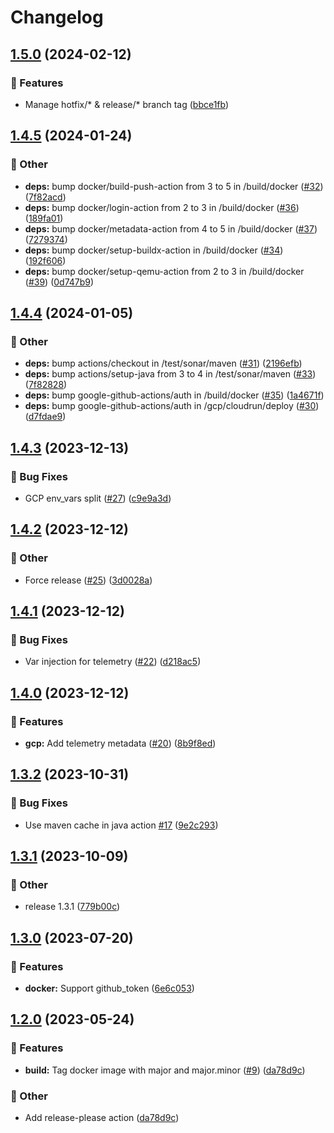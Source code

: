 # Changelog

## [1.5.0](https://github.com/NeoSpheres/.github/compare/v1.4.5...v1.5.0) (2024-02-12)


### 🚀 Features

* Manage hotfix/* & release/* branch tag ([bbce1fb](https://github.com/NeoSpheres/.github/commit/bbce1fb58968cad0f69652d92f45aa5cbc5c0f2b))

## [1.4.5](https://github.com/NeoSpheres/.github/compare/v1.4.4...v1.4.5) (2024-01-24)


### 🧰 Other

* **deps:** bump docker/build-push-action from 3 to 5 in /build/docker ([#32](https://github.com/NeoSpheres/.github/issues/32)) ([7f82acd](https://github.com/NeoSpheres/.github/commit/7f82acd15267674de954c17262b7b028ffb8a85e))
* **deps:** bump docker/login-action from 2 to 3 in /build/docker ([#36](https://github.com/NeoSpheres/.github/issues/36)) ([189fa01](https://github.com/NeoSpheres/.github/commit/189fa0153b49468c683888ff8968a4ec70022916))
* **deps:** bump docker/metadata-action from 4 to 5 in /build/docker ([#37](https://github.com/NeoSpheres/.github/issues/37)) ([7279374](https://github.com/NeoSpheres/.github/commit/7279374ca3056a94b699913119fbcdc25a263cff))
* **deps:** bump docker/setup-buildx-action in /build/docker ([#34](https://github.com/NeoSpheres/.github/issues/34)) ([192f606](https://github.com/NeoSpheres/.github/commit/192f60671babdb6b1c03811a8a1c189aa8069187))
* **deps:** bump docker/setup-qemu-action from 2 to 3 in /build/docker ([#39](https://github.com/NeoSpheres/.github/issues/39)) ([0d747b9](https://github.com/NeoSpheres/.github/commit/0d747b93b0e90fe3a2ca74517d9fd080836dee87))

## [1.4.4](https://github.com/NeoSpheres/.github/compare/v1.4.3...v1.4.4) (2024-01-05)


### 🧰 Other

* **deps:** bump actions/checkout in /test/sonar/maven ([#31](https://github.com/NeoSpheres/.github/issues/31)) ([2196efb](https://github.com/NeoSpheres/.github/commit/2196efb344197bfe6336cd6c9cc821355bc5f24e))
* **deps:** bump actions/setup-java from 3 to 4 in /test/sonar/maven ([#33](https://github.com/NeoSpheres/.github/issues/33)) ([7f82828](https://github.com/NeoSpheres/.github/commit/7f82828bd32e38a43330caca7f4add72e26b274e))
* **deps:** bump google-github-actions/auth in /build/docker ([#35](https://github.com/NeoSpheres/.github/issues/35)) ([1a4671f](https://github.com/NeoSpheres/.github/commit/1a4671f4040cd9e95bbfd3bb50a023041c8c3704))
* **deps:** bump google-github-actions/auth in /gcp/cloudrun/deploy ([#30](https://github.com/NeoSpheres/.github/issues/30)) ([d7fdae9](https://github.com/NeoSpheres/.github/commit/d7fdae92b2959231682068f288b4e7fc25da4822))

## [1.4.3](https://github.com/NeoSpheres/.github/compare/v1.4.2...v1.4.3) (2023-12-13)


### 🐞 Bug Fixes

* GCP env_vars split ([#27](https://github.com/NeoSpheres/.github/issues/27)) ([c9e9a3d](https://github.com/NeoSpheres/.github/commit/c9e9a3d2ff455f47929a46f1584af80d76c3f7b2))

## [1.4.2](https://github.com/NeoSpheres/.github/compare/v1.4.1...v1.4.2) (2023-12-12)


### 🧰 Other

* Force release ([#25](https://github.com/NeoSpheres/.github/issues/25)) ([3d0028a](https://github.com/NeoSpheres/.github/commit/3d0028a3ad20b0139a8e3bc694aa67a6f08c8492))

## [1.4.1](https://github.com/NeoSpheres/.github/compare/v1.4.0...v1.4.1) (2023-12-12)


### 🐞 Bug Fixes

* Var injection for telemetry ([#22](https://github.com/NeoSpheres/.github/issues/22)) ([d218ac5](https://github.com/NeoSpheres/.github/commit/d218ac5f8a31b97e75b2ee24b2825fccdddeadcd))

## [1.4.0](https://github.com/NeoSpheres/.github/compare/v1.3.2...v1.4.0) (2023-12-12)


### 🚀 Features

* **gcp:** Add telemetry metadata ([#20](https://github.com/NeoSpheres/.github/issues/20)) ([8b9f8ed](https://github.com/NeoSpheres/.github/commit/8b9f8edffd99cc543257f1bae42ce67203127d2d))

## [1.3.2](https://github.com/NeoSpheres/.github/compare/v1.3.1...v1.3.2) (2023-10-31)


### 🐞 Bug Fixes

* Use maven cache in java action [#17](https://github.com/NeoSpheres/.github/issues/17) ([9e2c293](https://github.com/NeoSpheres/.github/commit/9e2c2931aa4a251c852798e5c3c03dd55401b58a))

## [1.3.1](https://github.com/NeoSpheres/.github/compare/v1.3.0...v1.3.1) (2023-10-09)


### 🧰 Other

* release 1.3.1 ([779b00c](https://github.com/NeoSpheres/.github/commit/779b00c9c8a0311c6c82c781e81544ee5ae3889a))

## [1.3.0](https://github.com/NeoSpheres/.github/compare/v1.2.0...v1.3.0) (2023-07-20)


### 🚀 Features

* **docker:** Support github_token ([6e6c053](https://github.com/NeoSpheres/.github/commit/6e6c0533a4bacdd6bc24c1666db591fb092b0a42))

## [1.2.0](https://github.com/NeoSpheres/.github/compare/v1.1.1...v1.2.0) (2023-05-24)


### 🚀 Features

* **build:** Tag docker image with major and major.minor ([#9](https://github.com/NeoSpheres/.github/issues/9)) ([da78d9c](https://github.com/NeoSpheres/.github/commit/da78d9ce361c94f2ecb46585902a82be1fe6175c))


### 🧰 Other

* Add release-please action ([da78d9c](https://github.com/NeoSpheres/.github/commit/da78d9ce361c94f2ecb46585902a82be1fe6175c))
